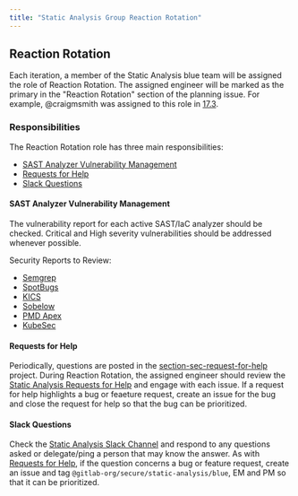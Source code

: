 ```yaml
---
title: "Static Analysis Group Reaction Rotation"
---
```


## Reaction Rotation

Each iteration, a member of the Static Analysis blue team will be assigned the role of Reaction Rotation. The assigned engineer will be marked as the primary in the "Reaction Rotation" section of the planning issue. For example, @craigmsmith was assigned to this role in [17.3](https://gitlab.com/gitlab-org/gitlab/-/issues/472073#reaction-rotation).

### Responsibilities

The Reaction Rotation role has three main responsibilities:

- [SAST Analyzer Vulnerability Management](#sast-analyzer-vulnerability-management)
- [Requests for Help](#requests-for-help)
- [Slack Questions](#slack-questions)

#### SAST Analyzer Vulnerability Management

The vulnerability report for each active SAST/IaC analyzer should be checked. Critical and High severity vulnerabilities should be addressed whenever possible.

Security Reports to Review:

- [Semgrep](https://gitlab.com/gitlab-org/security-products/analyzers/semgrep/-/security/vulnerability_report)
- [SpotBugs](https://gitlab.com/gitlab-org/security-products/analyzers/spotbugs/-/security/vulnerability_report)
- [KICS](https://gitlab.com/gitlab-org/security-products/analyzers/kics/-/security/vulnerability_report)
- [Sobelow](https://gitlab.com/gitlab-org/security-products/analyzers/sobelow/-/security/vulnerability_report)
- [PMD Apex](https://gitlab.com/gitlab-org/security-products/analyzers/pmd-apex/-/security/vulnerability_report)
- [KubeSec](https://gitlab.com/gitlab-org/security-products/analyzers/kubesec/-/security/vulnerability_report)

#### Requests for Help

Periodically, questions are posted in the [section-sec-request-for-help](https://gitlab.com/gitlab-com/sec-sub-department/section-sec-request-for-help) project. During Reaction Rotation, the assigned engineer should review the [Static Analysis Requests for Help](https://gitlab.com/gitlab-com/sec-sub-department/section-sec-request-for-help/-/issues?first_page_size=20&label_name%5B%5D=Help%20group%3A%3Astatic%20analysis&sort=created_date&state=opened) and engage with each issue. If a request for help highlights a bug or feaeture request, create an issue for the bug and close the request for help so that the bug can be prioritized.

#### Slack Questions

Check the [Static Analysis Slack Channel](https://gitlab.enterprise.slack.com/archives/CLA54H7PY) and respond to any questions asked or delegate/ping a person that may know the answer. As with [Requests for Help](#requests-for-help), if the question concerns a bug or feature request, create an issue and tag `@gitlab-org/secure/static-analysis/blue`, EM and PM so that it can be prioritized.
